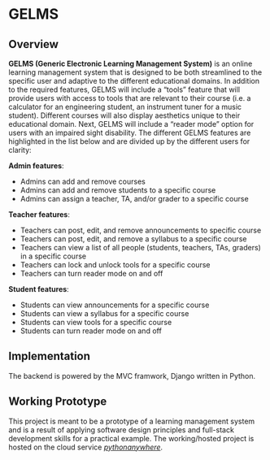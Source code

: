# GELMS
## Overview
**GELMS (Generic Electronic Learning Management System)** is an online learning management system
that is designed to be both streamlined to the specific user and adaptive to the different educational
domains. In addition to the required features, GELMS will include a “tools” feature that will provide
users with access to tools that are relevant to their course (i.e. a calculator for an engineering student, an
instrument tuner for a music student). Different courses will also display aesthetics unique to their
educational domain. Next, GELMS will include a “reader mode” option for users with an impaired sight
disability. The different GELMS features are highlighted in the list below and are
divided up by the different users for clarity:

**Admin features**:
- Admins can add and remove courses
- Admins can add and remove students to a specific course
- Admins can assign a teacher, TA, and/or grader to a specific course

**Teacher features**:
- Teachers can post, edit, and remove announcements to specific course
- Teachers can post, edit, and remove a syllabus to a specific course
- Teachers can view a list of all people (students, teachers, TAs, graders) in a specific course
- Teachers can lock and unlock tools for a specific course
- Teachers can turn reader mode on and off


**Student features**:
- Students can view announcements for a specific course
- Students can view a syllabus for a specific course
- Students can view tools for a specific course
- Students can turn reader mode on and off

## Implementation
The backend is powered by the MVC framwork, Django written in Python.
## Working Prototype
This project is meant to be a prototype of a learning management system and is a result of applying software design principles and full-stack development skills for a practical example. The working/hosted project is hosted on the cloud service [*pythonanywhere*](gelms.pythonanywhere.com).

